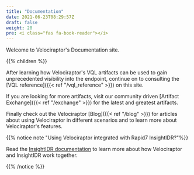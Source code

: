 ```yaml
---
title: "Documentation"
date: 2021-06-23T08:29:57Z
draft: false
weight: 20
pre: <i class="fas fa-book-reader"></i>
---
```


Welcome to Velociraptor's Documentation site.

{{% children %}}

After learning how Velociraptor's VQL artifacts can be used to gain
unprecedented visibility into the endpoint, continue on to consulting
the [VQL reference]({{< ref "/vql_reference" >}}) on this site.

If you are looking for more artifacts, visit our community driven 
[Artifact Exchange]({{< ref "/exchange" >}}) for the latest and 
greatest artifacts.


Finally check out the Velociraptor [Blog]({{< ref "/blog" >}}) for articles about
using Velociraptor in different scenarios and to learn more about
Velociraptor's features.

{{% notice note "Using Velociraptor integrated with Rapid7 InsightIDR?"%}}

Read the [InsightIDR documentation](https://docs.rapid7.com/insightidr/velociraptor-alerts) to learn more about how Velociraptor and InsightIDR work together.

{{% /notice %}}

